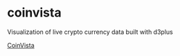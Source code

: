 # coinvista
Visualization of live crypto currency data built with d3plus



<a href="https://coinvista.github.io/coinvista/new.html" target="_blank" >CoinVista</a> 
